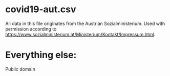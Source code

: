 # covid19-aut.csv

All data in this file originates from the Austrian Sozialministerium. Used with permission according to <https://www.sozialministerium.at/Ministerium/Kontakt/Impressum.html>.

# Everything else:

Public domain
